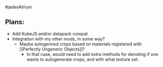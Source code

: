 #jadesAtrium

## Plans:
- Add KubeJS and/or datapack compat 
- Integration with my other mods, in some way?
	- Maybe autogenned crops based on materials registered with [[Perfectly Ungeneric Objects]]?
		- In that case, would need to add extra methods for denoting if one wants to autogenerate crops, and with what texture set.